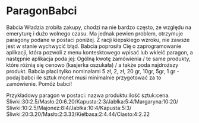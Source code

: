 # ParagonBabci
Babcia Władzia zrobiła zakupy, chodzi na nie bardzo często, ze względu na emeryturę i dużo wolnego czasu.
Ma jednak pewien problem, otrzymuje paragony podane w postaci poniżej. Z racji kiepskiego wzroku, nie zawsze jest w stanie wychwycić błąd. Babcia poprosiła Cię o zaprogramowanie aplikacji, która pozwoli z menu kontesktowego wpisać lub wkleić paragon, a następnie aplikacja poda jej: Ogólną kwotę zamówienia / te same produkty, które różnią się cenowo (kasjerka oszukała) / a także poda najdroższy produkt. Babcia płaci tylko nominałami 5 zł, 2, zł, 20 gr, 10gr, 5gr, 1 gr - podaj babci ile sztuk monet musi minimalnie przygotować za to zamówienie.  Pomóż babci!
 
Przykładowy paragon w postaci: nazwa produktu:ilość sztuk:cena.
Śliwki:30:2.5/Masło:20:6.20/Kapusta:2:3/Jabłka:5:4/Margaryna:10:20/Śliwki:10:2.5/Majonez:8:4/Jabłka:10:4/Kapusta:5:3/Śliwki:20:3.20/Masło:2:3.33/Kiełbasa:2:4.44/Ciasto:4:2.22
